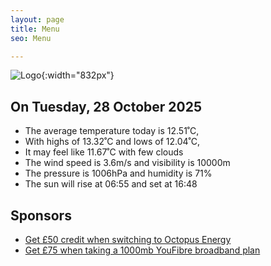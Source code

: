 ```yaml
---
layout: page
title: Menu
seo: Menu

---
```


![Logo](/images/logo.jpg){:width="832px"}

<!-- weather_marker starts -->
## On Tuesday, 28 October 2025

- The average temperature today is 12.51˚C,
- With highs of 13.32˚C and lows of 12.04˚C,
- It may feel like 11.67˚C with few clouds
- The wind speed is 3.6m/s and visibility is 10000m
- The pressure is 1006hPa and humidity is 71%
- The sun will rise at 06:55 and set at 16:48

<!-- weather_marker ends -->

## Sponsors

- [Get £50 credit when switching to Octopus Energy](https://bit.ly/3oD1nnS)
- [Get £75 when taking a 1000mb YouFibre broadband plan](https://aklam.io/91zWhU?)
